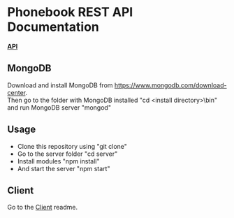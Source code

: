 # Phonebook REST API Documentation

**[API](server/API.md)**

## MongoDB
Download and install MongoDB from <https://www.mongodb.com/download-center>.<br/>
Then go to the folder with MongoDB installed "cd &lt;install directory>\bin" and run MongoDB server "mongod"

## Usage
* Clone this repository using "git clone"
* Go to the server folder "cd server"
* Install modules "npm install"
* And start the server "npm start"

## Client
 Go to the [Client](client/README.md) readme.
